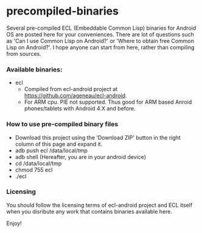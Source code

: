 precompiled-binaries
====================

Several pre-compiled ECL (Embeddable Common Lisp) binaries for Android OS are posted here for your conveniences. There are lot of questions such as 'Can I use Common Lisp on Android?' or 'Where to obtain free Common Lisp on Android?'. I hope anyone can start from here, rather than compiling from sources.

### Available binaries:
+ ecl
  - Compiled from ecl-android project at https://github.com/ageneau/ecl-android. 
  - For ARM cpu. PIE not supported. Thus good for ARM based Anroid phones/tablets with Android 4.X and before.
 
### How to use pre-compiled binary files
+ Download this project using the 'Download ZIP' button in the right column of this page and expand it.
+ adb push ecl /data/local/tmp
+ adb shell (Hereafter, you are in your android device)
+ cd /data/local/tmp
+ chmod 755 ecl
+ ./ecl

### Licensing
You should follow the licensing terms of ecl-android project and ECL itself when you disribute any work that contains binaries available here.

Enjoy!
